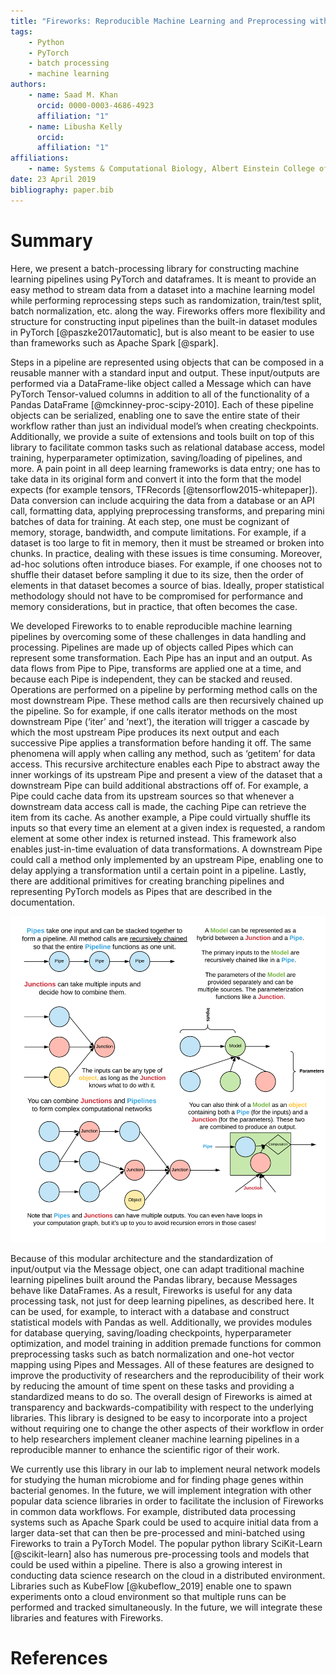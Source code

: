 ```yaml
---
title: "Fireworks: Reproducible Machine Learning and Preprocessing with PyTorch"
tags:
    - Python
    - PyTorch
    - batch processing
    - machine learning
authors:
    - name: Saad M. Khan
      orcid: 0000-0003-4686-4923
      affiliation: "1"
    - name: Libusha Kelly
      orcid:
      affiliation: "1"
affiliations:
    - name: Systems & Computational Biology, Albert Einstein College of Medicine
date: 23 April 2019
bibliography: paper.bib
---
```


# Summary

Here, we present a batch-processing library for constructing machine learning pipelines using PyTorch and dataframes. It is meant to provide an easy method to stream data from a dataset into a machine learning model while performing reprocessing steps such as randomization, train/test split, batch normalization, etc. along the way. Fireworks offers more flexibility and structure for constructing input pipelines than the built-in dataset modules in PyTorch [@paszke2017automatic], but is also meant to be easier to use than frameworks such as Apache Spark [@spark].

Steps in a pipeline are represented using objects that can be composed in a reusable manner with a standard input and output. These input/outputs are performed via a DataFrame-like object called a Message which can have PyTorch Tensor-valued columns in addition to all of the functionality of a Pandas DataFrame [@mckinney-proc-scipy-2010]. Each of these pipeline objects can be serialized, enabling one to save the entire state of their workflow rather than just an individual model’s when creating checkpoints. Additionally, we provide a suite of extensions and tools built on top of this library to facilitate common tasks such as relational database access, model training, hyperparameter optimization, saving/loading of pipelines, and more. A pain point in all deep learning frameworks is data entry; one has to take data in its original form and convert it into the form that the model expects (for example tensors, TFRecords [@tensorflow2015-whitepaper]). Data conversion can include acquiring the data from a database or an API call, formatting data, applying preprocessing transforms, and preparing mini batches of data for training. At each step, one must be cognizant of memory, storage, bandwidth, and compute limitations. For example, if a dataset is too large to fit in memory, then it must be streamed or broken into chunks. In practice, dealing with these issues is time consuming. Moreover, ad-hoc solutions often introduce biases. For example, if one chooses not to shuffle their dataset before sampling it due to its size, then the order of elements in that dataset becomes a source of bias. Ideally, proper statistical methodology should not have to be compromised for performance and memory considerations, but in practice, that often becomes the case.

We developed Fireworks to to enable reproducible machine learning pipelines by overcoming some of these challenges in data handling and processing. Pipelines are made up of objects called Pipes which can represent some transformation. Each Pipe has an input and an output. As data flows from Pipe to Pipe, transforms are applied one at a time, and because each Pipe is independent, they can be stacked and reused. Operations are performed on a pipeline by performing method calls on the most downstream Pipe.
These method calls are then recursively chained up the pipeline. So for example, if one calls iterator methods on the most downstream Pipe (‘iter’ and ‘next’), the iteration will trigger a cascade by which the most upstream Pipe produces its next output and each successive Pipe applies a transformation before handing it off. The same phenomena will apply when calling any method, such as ‘getitem’ for data access. This recursive architecture enables each Pipe to abstract away the inner workings of its upstream Pipe and present a view of the dataset that a downstream Pipe can build additional abstractions off of. For example, a Pipe could cache data from its upstream sources so that whenever a downstream data access call is made, the caching Pipe can retrieve the item from its cache. As another example, a Pipe could virtually shuffle its inputs so that every time an element at a given index is requested, a random element at some other index is returned instead. This framework also enables just-in-time evaluation of  data transformations. A downstream Pipe could call a method only implemented by an upstream Pipe, enabling one to delay applying a transformation until a certain point in a pipeline. Lastly, there are additional primitives for creating branching pipelines and representing PyTorch models as Pipes that are described in the documentation.

![Figure 1: Illustration of the core primitives in Fireworks](Models.png)

Because of this modular architecture and the standardization of input/output via the Message object, one can adapt traditional machine learning pipelines built around the Pandas library, because Messages behave like DataFrames. As a result, Fireworks is useful for any data processing task, not just for deep learning pipelines, as described here. It can be used, for example, to interact with a database and construct statistical models with Pandas as well. Additionally, we provides modules for database querying, saving/loading checkpoints, hyperparameter optimization, and model training in addition premade functions for common preprocessing tasks such as batch normalization and one-hot vector mapping using Pipes and Messages. All of these features are designed to improve the productivity of researchers and the reproducibility of their work by reducing the amount of time spent on these tasks and providing a standardized means to do so. The overall design of Fireworks is aimed at transparency and backwards-compatibility with respect to the underlying libraries. This library is designed to be easy to incorporate into a project without requiring one to change the other aspects of their workflow in order to help researchers implement cleaner machine learning pipelines in a reproducible manner to enhance the scientific rigor of their work.

We currently use this library in our lab to implement neural network models for studying the human microbiome and for finding phage genes within bacterial genomes. In the future, we will implement integration with other popular data science libraries in order to facilitate the inclusion of Fireworks in common data workflows. For example, distributed data processing systems such as Apache Spark could be used to acquire initial data from a larger data-set that can then be pre-processed and mini-batched using Fireworks to train a PyTorch Model. The popular python library SciKit-Learn [@scikit-learn] also has numerous pre-processing tools and models that could be used within a pipeline. There is also a growing interest in conducting data science research on the cloud in a distributed environment. Libraries such as KubeFlow [@kubeflow_2019] enable one to spawn experiments onto a cloud environment so that multiple runs can be performed and tracked simultaneously. In the future, we will integrate these libraries and features with Fireworks.


# References
